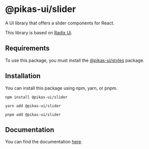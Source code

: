 # @pikas-ui/slider

A UI library that offers a slider components for React.

This library is based on [Radix Ui](https://www.radix-ui.com/).

## Requirements

To use this package, you must install the [@pikas-ui/styles](https://pikas-ui.vercel.app/utilities/styles) package.

## Installation

You can install this package using npm, yarn, or pnpm.

```
npm install @pikas-ui/slider
```

```
yarn add @pikas-ui/slider
```

```
pnpm add @pikas-ui/slider
```

## Documentation

You can find the documentation [here](https://pikas-ui.vercel.app).